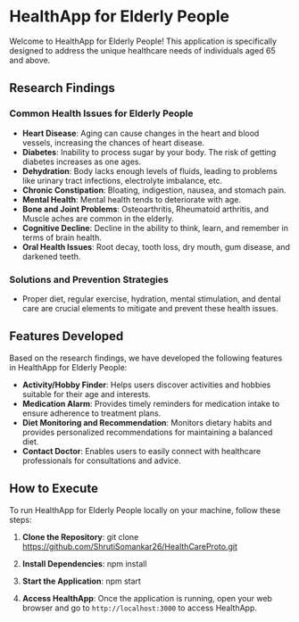 # HealthApp for Elderly People

Welcome to HealthApp for Elderly People! This application is specifically designed to address the unique healthcare needs of individuals aged 65 and above.

## Research Findings

### Common Health Issues for Elderly People

- **Heart Disease**: Aging can cause changes in the heart and blood vessels, increasing the chances of heart disease.
- **Diabetes**: Inability to process sugar by your body. The risk of getting diabetes increases as one ages.
- **Dehydration**: Body lacks enough levels of fluids, leading to problems like urinary tract infections, electrolyte imbalance, etc.
- **Chronic Constipation**: Bloating, indigestion, nausea, and stomach pain.
- **Mental Health**: Mental health tends to deteriorate with age.
- **Bone and Joint Problems**: Osteoarthritis, Rheumatoid arthritis, and Muscle aches are common in the elderly.
- **Cognitive Decline**: Decline in the ability to think, learn, and remember in terms of brain health.
- **Oral Health Issues**: Root decay, tooth loss, dry mouth, gum disease, and darkened teeth.

### Solutions and Prevention Strategies
- Proper diet, regular exercise, hydration, mental stimulation, and dental care are crucial elements to mitigate and prevent these health issues.

## Features Developed

Based on the research findings, we have developed the following features in HealthApp for Elderly People:

- **Activity/Hobby Finder**: Helps users discover activities and hobbies suitable for their age and interests.
- **Medication Alarm**: Provides timely reminders for medication intake to ensure adherence to treatment plans.
- **Diet Monitoring and Recommendation**: Monitors dietary habits and provides personalized recommendations for maintaining a balanced diet.
- **Contact Doctor**: Enables users to easily connect with healthcare professionals for consultations and advice.

## How to Execute

To run HealthApp for Elderly People locally on your machine, follow these steps:

1. **Clone the Repository**: 
git clone https://github.com/ShrutiSomankar26/HealthCareProto.git

2. **Install Dependencies**:
npm install

3. **Start the Application**:
npm start

4. **Access HealthApp**:
Once the application is running, open your web browser and go to `http://localhost:3000` to access HealthApp.

